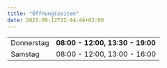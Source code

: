 ```yaml
---
title: "Öffnungszeiten"
date: 2022-09-12T22:44:44+02:00
---
```


|              |                                  |
|--------------|----------------------------------|
| Donnerstag   | **08:00 - 12:00, 13:30 - 19:00** |
| Samstag      |   08:00 - 12:00, 13:00 - 16:00   |	

